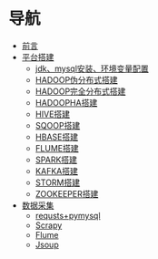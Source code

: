 # 导航

* [前言](README.md)
* [平台搭建]()
    * [jdk、mysql安装、环境变量配置](build\0.jdk安装+mysql+环境变量配置(所有组件通用).md)
    * [HADOOP伪分布式搭建](build\1.hadoop伪分布式部署.md)
    * [HADOOP完全分布式搭建](build\2.hadoop全分布式部署.md)
    * [HADOOPHA搭建](build\3.hadoopha部署.md)
    * [HIVE搭建](build\4.hive组件部署.md)
    * [SQOOP搭建](build\5.sqoop组件部署.md)
    * [HBASE搭建](build\6.hbase组件部署.md)
    * [FLUME搭建](build\7.flume组件部署.md)
    * [SPARK搭建](build\8.spark组件部署.md)
    * [KAFKA搭建](build\9.kafka组件部署.md)
    * [STORM搭建](build\10.storm组件部署.md)
    * [ZOOKEEPER搭建](build\11.zookeeper组件部署.md)
* [数据采集]()
    * [requsts+pymysql](spider\requests+pymysql.md)
    * [Scrapy](spider\scrapy.md)
    * [Flume](spider\flume采集本地文件到hdfs.md)
    * [Jsoup](spider\jsoup.md)

